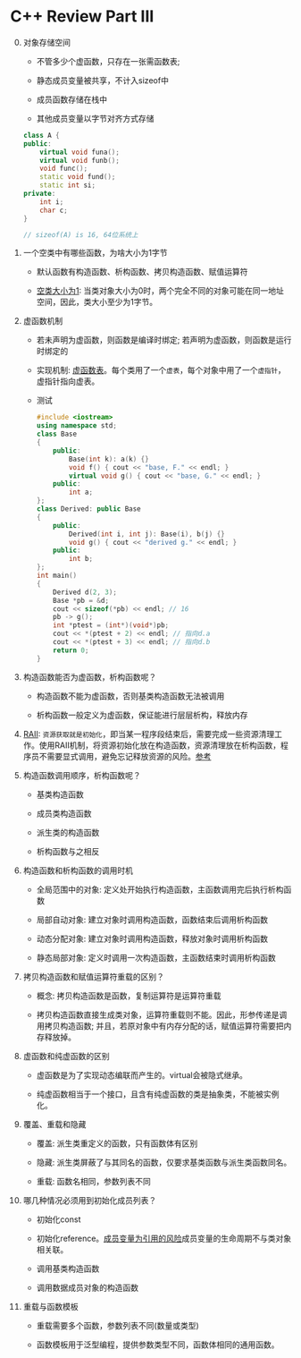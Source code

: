 # C++ Review Part III
0. 对象存储空间
    
    - 不管多少个虚函数，只存在一张需函数表;
    
    - 静态成员变量被共享，不计入sizeof中
    
    - 成员函数存储在栈中
    
    - 其他成员变量以字节对齐方式存储
    
    ```c++
    class A {
    public:
        virtual void funa();
        virtual void funb();
        void func();
        static void fund();
        static int si;
    private:
        int i;
        char c;
    }
    
    // sizeof(A) is 16, 64位系统上
    ```

1. 一个空类中有哪些函数，为啥大小为1字节

    - 默认函数有构造函数、析构函数、拷贝构造函数、赋值运算符

    - [空类大小为1](https://stackoverflow.com/questions/2362097/why-is-the-size-of-an-empty-class-in-c-not-zero): 当类对象大小为0时，两个完全不同的对象可能在同一地址空间，因此，类大小至少为1字节。

2. 虚函数机制

    - 若未声明为虚函数，则函数是编译时绑定; 若声明为虚函数，则函数是运行时绑定的

    - 实现机制: [虚函数表](https://blog.csdn.net/jiangnanyouzi/article/details/3720807)。每个类用了一个`虚表`，每个对象中用了一个`虚指针`，虚指针指向虚表。

    - 测试

        ```c++
        #include <iostream>
        using namespace std;
        class Base
        {
            public:
                Base(int k): a(k) {}
                void f() { cout << "base, F." << endl; }
                virtual void g() { cout << "base, G." << endl; }
            public:
                int a;
        };
        class Derived: public Base
        {
            public:
                Derived(int i, int j): Base(i), b(j) {}
                void g() { cout << "derived g." << endl; }
            public:
                int b;
        };
        int main()
        {
            Derived d(2, 3);
            Base *pb = &d;
            cout << sizeof(*pb) << endl; // 16
            pb -> g();
            int *ptest = (int*)(void*)pb;
            cout << *(ptest + 2) << endl; // 指向d.a
            cout << *(ptest + 3) << endl; // 指向d.b
            return 0;
        }
        ```

3. 构造函数能否为虚函数，析构函数呢？
    
    - 构造函数不能为虚函数，否则基类构造函数无法被调用

    - 析构函数一般定义为虚函数，保证能进行层层析构，释放内存

3. [RAII](https://stackoverflow.com/questions/2321511/what-is-meant-by-resource-acquisition-is-initialization-raii?answertab=votes#tab-top): `资源获取就是初始化`，即当某一程序段结束后，需要完成一些资源清理工作。使用RAII机制，将资源初始化放在构造函数，资源清理放在析构函数，程序员不需要显式调用，避免忘记释放资源的风险。[参考](https://www.jianshu.com/p/b7ffe79498be)

4. 构造函数调用顺序，析构函数呢？

    - 基类构造函数

    - 成员类构造函数

    - 派生类的构造函数

    - 析构函数与之相反

5. 构造函数和析构函数的调用时机

    - 全局范围中的对象: 定义处开始执行构造函数，主函数调用完后执行析构函数

    - 局部自动对象: 建立对象时调用构造函数，函数结束后调用析构函数

    - 动态分配对象: 建立对象时调用构造函数，释放对象时调用析构函数

    - 静态局部对象: 定义时调用一次构造函数，主函数结束时调用析构函数

5. 拷贝构造函数和赋值运算符重载的区别？

    - 概念: 拷贝构造函数是函数，复制运算符是运算符重载

    - 拷贝构造函数直接生成类对象，运算符重载则不能。因此，形参传递是调用拷贝构造函数; 并且，若原对象中有内存分配的话，赋值运算符需要把内存释放掉。

6. 虚函数和纯虚函数的区别

    - 虚函数是为了实现动态编联而产生的。virtual会被隐式继承。

    - 纯虚函数相当于一个接口，且含有纯虚函数的类是抽象类，不能被实例化。

7. 覆盖、重载和隐藏

    - 覆盖: 派生类重定义的函数，只有函数体有区别

    - 隐藏: 派生类屏蔽了与其同名的函数，仅要求基类函数与派生类函数同名。

    - 重载: 函数名相同，参数列表不同

8. 哪几种情况必须用到初始化成员列表？

    - 初始化const

    - 初始化reference。[成员变量为引用的风险](https://stackoverflow.com/questions/12387239/reference-member-variables-as-class-members/25845843)成员变量的生命周期不与类对象相关联。

    - 调用基类构造函数

    - 调用数据成员对象的构造函数

10. 重载与函数模板

    - 重载需要多个函数，参数列表不同(数量或类型)

    - 函数模板用于泛型编程，提供参数类型不同，函数体相同的通用函数。